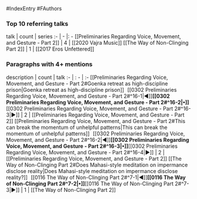 #IndexEntry #FAuthors

### Top 10 referring talks
talk | count | series
:- | - |: -
[[Preliminaries Regarding Voice, Movement, and Gesture - Part 2]] | 4 | [[2020 Vajra Music]]
[[The Way of Non-Clinging Part 2]] | 1 | [[2017 Eros Unfettered]]

### Paragraphs with 4+ mentions
description | count | talk
:- | : - | :-
[[Preliminaries Regarding Voice, Movement, and Gesture - Part 2#Goenka retreat as high-discipline prison\|Goenka retreat as high-discipline prison]] &nbsp;&nbsp;[[0302 Preliminaries Regarding Voice, Movement, and Gesture - Part 2#^16-1\|◀]]**[[0302 Preliminaries Regarding Voice, Movement, and Gesture - Part 2#^16-2\|•]]**[[0302 Preliminaries Regarding Voice, Movement, and Gesture - Part 2#^16-3\|▶]] | 2 | [[Preliminaries Regarding Voice, Movement, and Gesture - Part 2]]
[[Preliminaries Regarding Voice, Movement, and Gesture - Part 2#This can break the momentum of unhelpful patterns\|This can break the momentum of unhelpful patterns]] &nbsp;&nbsp;[[0302 Preliminaries Regarding Voice, Movement, and Gesture - Part 2#^16-2\|◀]]**[[0302 Preliminaries Regarding Voice, Movement, and Gesture - Part 2#^16-3\|•]]**[[0302 Preliminaries Regarding Voice, Movement, and Gesture - Part 2#^16-4\|▶]] | 2 | [[Preliminaries Regarding Voice, Movement, and Gesture - Part 2]]
[[The Way of Non-Clinging Part 2#Does Mahasi-style meditation on impermance disclose reality\|Does Mahasi-style meditation on impermance disclose reality?]] &nbsp;&nbsp;[[0116 The Way of Non-Clinging Part 2#^7-1\|◀]]**[[0116 The Way of Non-Clinging Part 2#^7-2\|•]]**[[0116 The Way of Non-Clinging Part 2#^7-3\|▶]] | 1 | [[The Way of Non-Clinging Part 2]]

